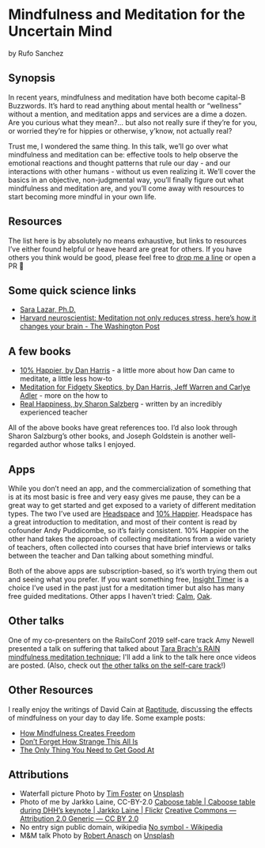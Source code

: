 # Mindfulness and Meditation for the Uncertain Mind
by Rufo Sanchez

## Synopsis

In recent years, mindfulness and meditation have both become capital-B Buzzwords. It’s hard to read anything about mental health or “wellness” without a mention, and meditation apps and services are a dime a dozen. Are you curious what they mean?… but also not really sure if they’re for you, or worried they’re for hippies or otherwise, y’know, not actually real?

Trust me, I wondered the same thing. In this talk, we’ll go over what mindfulness and meditation can be: effective tools to help observe the emotional reactions and thought patterns that rule our day - and our interactions with other humans - without us even realizing it. We’ll cover the basics in an objective, non-judgmental way, you’ll finally figure out what mindfulness and meditation are, and you’ll come away with resources to start becoming more mindful in your own life.

## Resources

The list here is by absolutely no means exhaustive, but links to resources I’ve either found helpful or heave heard are great for others. If you have others you think would be good, please feel free to [drop me a line](mailto:me@ru.fo) or open a PR 🙂

## Some quick science links
- [Sara Lazar, Ph.D.](https://scholar.harvard.edu/sara_lazar)
- [Harvard neuroscientist: Meditation not only reduces stress, here’s how it changes your brain - The Washington Post](https://www.washingtonpost.com/news/inspired-life/wp/2015/05/26/harvard-neuroscientist-meditation-not-only-reduces-stress-it-literally-changes-your-brain/)

## A few books
- [10% Happier, by Dan Harris](https://smile.amazon.com/10-Happier-Reduced-Self-Help-Actually/dp/B00I8NLVFY/ref=sr_1_1?crid=2EMQUDVYTZ6RA&keywords=10%25+happier+-+dan+harris&qid=1556811913&s=gateway&sprefix=10%25+happi%2Caps%2C1073&sr=8-1) - a little more about how Dan came to meditate, a little less how-to
- [Meditation for Fidgety Skeptics, by Dan Harris, Jeff Warren and Carlye Adler](https://smile.amazon.com/Meditation-Fidgety-Skeptics-Happier-How/dp/0399588949) - more on the how to
- [Real Happiness, by Sharon Salzberg](https://smile.amazon.com/Real-Happiness-Meditation-28-Day-Program/dp/0761159258/ref=tmm_pap_swatch_0?_encoding=UTF8&qid=1556812023&sr=8-2) - written by an incredibly experienced teacher

All of the above books have great references too. I’d also look through Sharon Salzburg’s other books, and Joseph Goldstein is another well-regarded author whose talks I enjoyed.

## Apps
While you don’t need an app, and the commercialization of something that is at its most basic is free and very easy gives me pause, they can be a great way to get started and get exposed to a variety of different meditation types. The two I’ve used are  [Headspace](https://www.headspace.com) and [10% Happier](https://www.tenpercent.com). Headspace has a great introduction to meditation, and most of their content is read by cofounder Andy Puddicombe, so it’s fairly consistent. 10% Happier on the other hand takes the approach of collecting meditations from a wide variety of teachers, often collected into courses that have brief interviews or talks between the teacher and Dan talking about something mindful.

Both of the above apps are subscription-based, so it’s worth trying them out and seeing what you prefer. If you want something free, [Insight Timer](https://insighttimer.com) is a choice I’ve used in the past just for a meditation timer but also has many free guided meditations. Other apps I haven’t tried: [Calm](https://www.calm.com), [Oak](https://www.oakmeditation.com).

## Other talks
One of my co-presenters on the RailsConf 2019 self-care track Amy Newell presented a talk on suffering that talked about [Tara Brach's RAIN mindfulness meditation technique](https://www.tarabrach.com/rain/); I'll add a link to the talk here once videos are posted. (Also, check out [the other talks on the self-care track](https://railsconf.com/program/sessions#track-self-care)!)

## Other Resources
I really enjoy the writings of David Cain at [Raptitude](https://www.raptitude.com), discussing the effects of mindfulness on your day to day life. Some example posts:

- [How Mindfulness Creates Freedom](https://www.raptitude.com/2015/04/freedom-comes-from-how-you-live/)
- [Don’t Forget How Strange This All Is](https://www.raptitude.com/2015/09/how-strange/)
- [The Only Thing You Need to Get Good At](https://www.raptitude.com/2017/03/only-thing-get-good-at/)

## Attributions
- Waterfall picture Photo by  [Tim Foster](https://unsplash.com/photos/ky2lTOBzi8Q?utm_source=unsplash&utm_medium=referral&utm_content=creditCopyText)  on  [Unsplash](https://unsplash.com/search/photos/behind-waterfall?utm_source=unsplash&utm_medium=referral&utm_content=creditCopyText) 
- Photo of me by Jarkko Laine, CC-BY-2.0 [Caboose table | Caboose table during DHH’s keynote | Jarkko Laine | Flickr](https://www.flickr.com/photos/jarkko/177396636/in/album-72157594181040856/) [Creative Commons — Attribution 2.0 Generic  — CC BY 2.0](https://creativecommons.org/licenses/by/2.0/)
- No entry sign public domain, wikipedia [No symbol - Wikipedia](https://en.wikipedia.org/wiki/No_symbol#/media/File:ProhibitionSign2.svg)
- M&M talk Photo by  [Robert Anasch](https://unsplash.com/photos/ugV_7jiFRxM?utm_source=unsplash&utm_medium=referral&utm_content=creditCopyText)  on  [Unsplash](https://unsplash.com/search/photos/m%26m?utm_source=unsplash&utm_medium=referral&utm_content=creditCopyText) 
